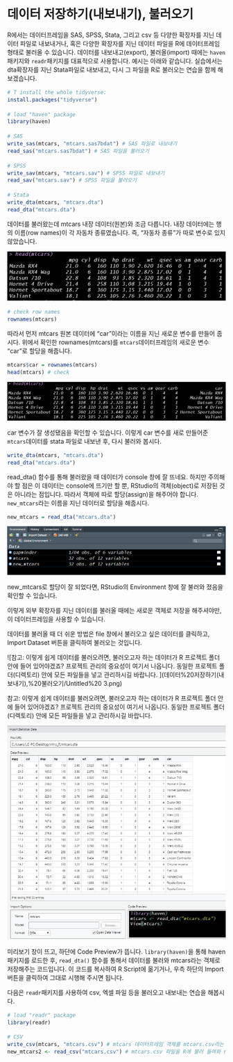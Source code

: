 # 데이터 저장하기(내보내기), 불러오기

R에서는 데이터프레임을 SAS, SPSS, Stata, 그리고 csv 등 다양한 확장자를 지닌 데이터 파일로 내보내거나, 혹은 다양한 확장자를 지닌 데이터 파일을 R에 데이터프레임 형태로 불러올 수 있습니다. 데이터를 내보내고(export), 불러올(import) 때에는  `haven`패키지와 `readr`패키지를 대표적으로 사용합니다. 예시는 아래와 같습니다. 실습에서는 dta확장자를 지닌 Stata파일로 내보내고, 다시 그 파일을 R로 불러오는 연습을 함께 해보겠습니다. 

```r
# T install the whole tidyverse:
install.packages("tidyverse")

# load "haven" package
library(haven)

# SAS
write_sas(mtcars, "mtcars.sas7bdat") # SAS 파일로 내보내기
read_sas("mtcars.sas7bdat") # SAS 파일을 불러오기 

# SPSS
write_sav(mtcars, "mtcars.sav") # SPSS 파일로 내보내기
read_sav("mtcars.sav") # SPSS 파일을 불러오기 

# Stata
write_dta(mtcars, "mtcars.dta") 
read_dta("mtcars.dta")
```

데이터를 불러왔는데 mtcars 내장 데이터(원본)와 조금 다릅니다. 내장 데이터에는 행의 이름(row names)이 각 자동차 종류였습니다. 즉, “자동차 종류”가 따로 변수로 있지 않았습니다. 

![Untitled](데이터%20저장하기(내보내기),%20불러오기/Untitled.png)

```r
# check row names 
rownames(mtcars) 
```

따라서 먼저 mtcars 원본 데이터에 “car”이라는 이름을 지닌 새로운 변수를 만들어 줍시다. 위에서 확인한 rownames(mtcars)를 `mtcars`데이터프레임의 새로운 변수 “car”로 할당을 해줍니다. 

```r
mtcars$car = rownames(mtcars) 
head(mtcars) # check 
```

![Untitled](데이터%20저장하기(내보내기),%20불러오기/Untitled%201.png)

car 변수가 잘 생성됐음을 확인할 수 있습니다. 이렇게 car 변수를 새로 만들어준 `mtcars`데이터를 stata 파일로 내보낸 후, 다시 불러와 봅시다. 

```r
write_dta(mtcars, "mtcars.dta") 
read_dta("mtcars.dta")
```

read_dta() 함수를 통해 불러왔을 때 데이터가 console 창에 잘 뜨네요. 하지만 주의해야 할 점은 이 데이터는 console에 뜨기만 할 뿐, RStudio의 객체(object)로 저장된 것은 아니라는 점입니다. 따라서 객체에 따로 할당(assign)을 해주어야 합니다. `new_mtcars`라는 이름을 지닌 데이터로 할당을 해줍시다. 

```r
new_mtcars = read_dta("mtcars.dta")
```

![new_mtcars로 할당이 잘 되었다면, RStudio의 Environment 창에 잘 불러와 졌음을 확인할 수 있습니다. ](데이터%20저장하기(내보내기),%20불러오기/Untitled%202.png)

new_mtcars로 할당이 잘 되었다면, RStudio의 Environment 창에 잘 불러와 졌음을 확인할 수 있습니다. 

이렇게 외부 확장자를 지닌 데이터를 불러올 때에는 새로운 객체로 저장을 해주셔야만, 이 데이터프레임을 사용할 수 있습니다.  

데이터를 불러올 때 더 쉬운 방법은 file 창에서 불러오고 싶은 데이터를 클릭하고, Import Dataset 버튼을 클릭하여 불러오는 것입니다. 

![참고: 이렇게 쉽게 데이터를 불러오려면, 불러오고자 하는 데이터가 R 프로젝트 폴더 안에 들어 있어야겠죠? 프로젝트 관리의 중요성이 여기서 나옵니다. 동일한 프로젝트 폴더(디렉토리) 안에 모든 파일들을 넣고 관리하시길 바랍니다. ](데이터%20저장하기(내보내기),%20불러오기/Untitled%20 3.png)

참고: 이렇게 쉽게 데이터를 불러오려면, 불러오고자 하는 데이터가 R 프로젝트 폴더 안에 들어 있어야겠죠? 프로젝트 관리의 중요성이 여기서 나옵니다. 동일한 프로젝트 폴더(디렉토리) 안에 모든 파일들을 넣고 관리하시길 바랍니다. 

![미리보기 창이 뜨고, 하단에 Code Preview가 뜹니다. `library(haven)`을 통해 haven 패키지를 로드한 후, `read_dta()` 함수를 통해서 데이터를 불러와 mtcars라는 객체로 저장해주는 코드입니다. 이 코드를 복사하여 R Script에 옮기거나, 우측 하단의 Import 버튼을 클릭하여 그대로 시행해 주시면 됩니다. ](데이터%20저장하기(내보내기),%20불러오기/Untitled%204.png)

미리보기 창이 뜨고, 하단에 Code Preview가 뜹니다. `library(haven)`을 통해 haven 패키지를 로드한 후, `read_dta()` 함수를 통해서 데이터를 불러와 mtcars라는 객체로 저장해주는 코드입니다. 이 코드를 복사하여 R Script에 옮기거나, 우측 하단의 Import 버튼을 클릭하여 그대로 시행해 주시면 됩니다. 

다음은 `readr`패키지를 사용하여 csv, 엑셀 파일 등을 불러오고 내보내는 연습을 해봅시다. 

```r
# load "readr" package
library(readr)

# CSV
write_csv(mtcars, "mtcars.csv") # mtcars 데이터프레임 객체를 mtcars.csv라는 이름을 가진 csv 파일로 내보내라 
new_mtcars2 <- read_csv("mtcars.csv") # mtcars.csv 파일을 R에 불러 들여와 new_mtcars2라는 이름을 가진 데이터프레임으로 저장해라 
```
